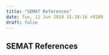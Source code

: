 ```yaml
---
title: "SEMAT References"
date: Tue, 12 Jun 2018 15:18:16 +0200
draft: false
---
```


## SEMAT References

